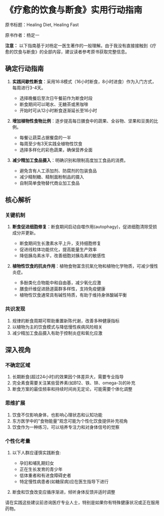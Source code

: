 # 《疗愈的饮食与断食》实用行动指南

原书标题：Healing Diet, Healing Fast

原书作者：杨定一


**注意：** 以下指南基于对杨定一医生著作的一般理解。由于我没有直接接触到《疗愈的饮食与断食》的全部内容，建议读者参考原书获取完整信息。

## 确定行动指南

1. **实践间歇性断食**：采用16:8模式（16小时断食，8小时进食）作为入门方式，每周进行3-4天。
   - 选择晚餐后至次日午餐前作为断食时段
   - 断食期间可以喝水、无糖茶或黑咖啡
   - 开始时可从12小时断食逐渐延长至16小时

2. **增加植物性食物比例**：逐步提高每日膳食中的蔬果、全谷物、坚果和豆类的比例。
   - 每餐让蔬菜占据餐盘的一半
   - 每周至少有3天实践全植物性饮食
   - 选择多样化的彩色蔬果，确保营养全面

3. **减少精加工食品摄入**：明确识别和限制高度加工食品的消费。
   - 避免含有人工添加剂、防腐剂的包装食品
   - 减少精制糖、精制面粉制品的摄入
   - 自制简单食物替代商业加工食品

## 核心解析

### 关键机制

1. **断食促进细胞修复**：断食期间启动自噬作用(autophagy)，促进细胞清除受损成分并更新。
   - 断食期间生长激素水平上升，支持细胞修复
   - 促进线粒体功能优化，提高能量生产效率
   - 降低胰岛素水平，改善细胞对胰岛素的敏感性

2. **植物性饮食的抗炎作用**：植物食物富含抗氧化物和植物化学物质，可减少慢性炎症。
   - 多酚类化合物能中和自由基，减少氧化应激
   - 膳食纤维促进肠道菌群多样性，支持免疫健康
   - 植物性饮食通常具有碱性特质，有助于维持身体酸碱平衡

### 共识发现

1. 规律的断食周期可帮助重置新陈代谢，改善多种健康指标
2. 以植物为主的饮食模式与降低慢性疾病风险相关
3. 减少精加工食品摄入有助于控制炎症和氧化应激

## 深入视角

### 不确定区域

1. 长期断食(超过24小时)的效果因个体差异大，需要专业指导
2. 完全素食需要关注某些营养素(如B12、铁、锌、omega-3)的补充
3. 断食方案的最佳频率和持续时间尚无定论，可能需要个体化调整

### 思维扩展

1. 饮食不仅影响身体，也影响心理状态和认知功能
2. 东方医学中的"食物能量"观念可能为个性化饮食提供补充视角
3. 饮食作为一种练习，可以培养专注力和对身体信号的觉察

### 个性化考量

1. 以下人群应谨慎实践断食:
   - 孕妇和哺乳期妇女
   - 正在生长发育的青少年
   - 低体重者和有进食障碍史者
   - 特定慢性病患者(如糖尿病)应在医生指导下进行

2. 断食和饮食改变应循序渐进，倾听身体反馈并适时调整

请在实践这些建议前咨询医疗专业人士，特别是如果你有特殊健康状况或正在服用药物。